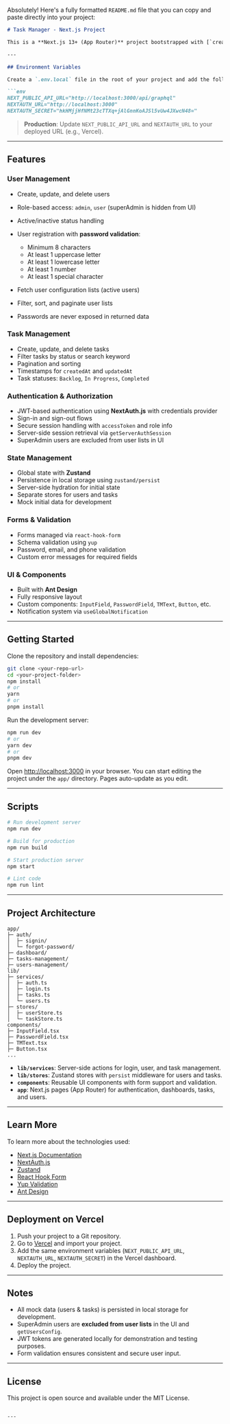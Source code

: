 Absolutely! Here's a fully formatted `README.md` file that you can copy and paste directly into your project:

````markdown
# Task Manager - Next.js Project

This is a **Next.js 13+ (App Router)** project bootstrapped with [`create-next-app`](https://nextjs.org/docs/app/api-reference/cli/create-next-app), featuring a **Task & User Management System** with JWT authentication, role-based access, and Zustand state management.

---

## Environment Variables

Create a `.env.local` file in the root of your project and add the following:

```env
NEXT_PUBLIC_API_URL="http://localhost:3000/api/graphql"
NEXTAUTH_URL="http://localhost:3000"
NEXTAUTH_SECRET="hkHMjjHfNMt23cTTXq+jAlGnnKoAJSl5vUw4JXwcN48="
````

> **Production**: Update `NEXT_PUBLIC_API_URL` and `NEXTAUTH_URL` to your deployed URL (e.g., Vercel).

---

## Features

### User Management

* Create, update, and delete users
* Role-based access: `admin`, `user` (superAdmin is hidden from UI)
* Active/inactive status handling
* User registration with **password validation**:

  * Minimum 8 characters
  * At least 1 uppercase letter
  * At least 1 lowercase letter
  * At least 1 number
  * At least 1 special character
* Fetch user configuration lists (active users)
* Filter, sort, and paginate user lists
* Passwords are never exposed in returned data

### Task Management

* Create, update, and delete tasks
* Filter tasks by status or search keyword
* Pagination and sorting
* Timestamps for `createdAt` and `updatedAt`
* Task statuses: `Backlog`, `In Progress`, `Completed`

### Authentication & Authorization

* JWT-based authentication using **NextAuth.js** with credentials provider
* Sign-in and sign-out flows
* Secure session handling with `accessToken` and role info
* Server-side session retrieval via `getServerAuthSession`
* SuperAdmin users are excluded from user lists in UI

### State Management

* Global state with **Zustand**
* Persistence in local storage using `zustand/persist`
* Server-side hydration for initial state
* Separate stores for users and tasks
* Mock initial data for development

### Forms & Validation

* Forms managed via `react-hook-form`
* Schema validation using `yup`
* Password, email, and phone validation
* Custom error messages for required fields

### UI & Components

* Built with **Ant Design**
* Fully responsive layout
* Custom components: `InputField`, `PasswordField`, `TMText`, `Button`, etc.
* Notification system via `useGlobalNotification`

---

## Getting Started

Clone the repository and install dependencies:

```bash
git clone <your-repo-url>
cd <your-project-folder>
npm install
# or
yarn
# or
pnpm install
```

Run the development server:

```bash
npm run dev
# or
yarn dev
# or
pnpm dev
```

Open [http://localhost:3000](http://localhost:3000) in your browser.
You can start editing the project under the `app/` directory. Pages auto-update as you edit.

---

## Scripts

```bash
# Run development server
npm run dev

# Build for production
npm run build

# Start production server
npm start

# Lint code
npm run lint
```

---

## Project Architecture

```
app/
├─ auth/
│  ├─ signin/
│  └─ forgot-password/
├─ dashboard/
├─ tasks-management/
├─ users-management/
lib/
├─ services/
│  ├─ auth.ts
│  ├─ login.ts
│  ├─ tasks.ts
│  └─ users.ts
├─ stores/
│  ├─ userStore.ts
│  └─ taskStore.ts
components/
├─ InputField.tsx
├─ PasswordField.tsx
├─ TMText.tsx
├─ Button.tsx
...
```

* **`lib/services`**: Server-side actions for login, user, and task management.
* **`lib/stores`**: Zustand stores with `persist` middleware for users and tasks.
* **`components`**: Reusable UI components with form support and validation.
* **`app`**: Next.js pages (App Router) for authentication, dashboards, tasks, and users.

---

## Learn More

To learn more about the technologies used:

* [Next.js Documentation](https://nextjs.org/docs)
* [NextAuth.js](https://next-auth.js.org/)
* [Zustand](https://zustand-demo.pmnd.rs/)
* [React Hook Form](https://react-hook-form.com/)
* [Yup Validation](https://github.com/jquense/yup)
* [Ant Design](https://ant.design/)

---

## Deployment on Vercel

1. Push your project to a Git repository.
2. Go to [Vercel](https://vercel.com/new) and import your project.
3. Add the same environment variables (`NEXT_PUBLIC_API_URL`, `NEXTAUTH_URL`, `NEXTAUTH_SECRET`) in the Vercel dashboard.
4. Deploy the project.

---

## Notes

* All mock data (users & tasks) is persisted in local storage for development.
* SuperAdmin users are **excluded from user lists** in the UI and `getUsersConfig`.
* JWT tokens are generated locally for demonstration and testing purposes.
* Form validation ensures consistent and secure user input.

---

## License

This project is open source and available under the MIT License.

```

---

```
